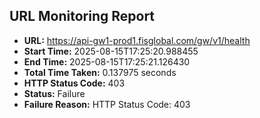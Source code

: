 ## URL Monitoring Report

- **URL:** https://api-gw1-prod1.fisglobal.com/gw/v1/health
- **Start Time:** 2025-08-15T17:25:20.988455
- **End Time:** 2025-08-15T17:25:21.126430
- **Total Time Taken:** 0.137975 seconds
- **HTTP Status Code:** 403
- **Status:** Failure
- **Failure Reason:** HTTP Status Code: 403
